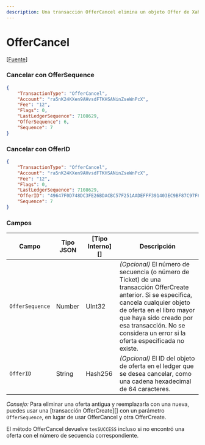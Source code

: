 ```yaml
---
description: Una transacción OfferCancel elimina un objeto Offer de Xahau.
---
```


# OfferCancel

\[[Fuente](https://github.com/Xahau/xahaud/blob/dev/src/ripple/app/tx/impl/URIToken.cpp)]

### Cancelar con OfferSequence

```json
{
    "TransactionType": "OfferCancel",
    "Account": "ra5nK24KXen9AHvsdFTKHSANinZseWnPcX",
    "Fee": "12",
    "Flags": 0,
    "LastLedgerSequence": 7108629,
    "OfferSequence": 6,
    "Sequence": 7
}
```

### Cancelar con OfferID

```json
{
    "TransactionType": "OfferCancel",
    "Account": "ra5nK24KXen9AHvsdFTKHSANinZseWnPcX",
    "Fee": "12",
    "Flags": 0,
    "LastLedgerSequence": 7108629,
    "OfferID": "49647F0D748DC3FE26BDACBC57F251AADEFFF391403EC9BF87C97F67E9977FB0",
    "Sequence": 7
}
```

### Campos

| Campo           | Tipo JSON | \[Tipo Interno]\[] | Descripción                                                                                                                                                                                                                                               |
| --------------- | --------- | ------------------- | --------------------------------------------------------------------------------------------------------------------------------------------------------------------------------------------------------------------------------------------------------- |
| `OfferSequence` | Number    | UInt32              | _(Opcional)_ El número de secuencia (o número de Ticket) de una transacción OfferCreate anterior. Si se especifica, cancela cualquier objeto de oferta en el libro mayor que haya sido creado por esa transacción. No se considera un error si la oferta especificada no existe. |
| `OfferID`       | String    | Hash256             | _(Opcional)_ El ID del objeto de oferta en el ledger que se desea cancelar, como una cadena hexadecimal de 64 caracteres.                                                                                                                                                           |

_Consejo:_ Para eliminar una oferta antigua y reemplazarla con una nueva, puedes usar una \[transacción OfferCreate]\[] con un parámetro `OfferSequence`, en lugar de usar OfferCancel y otra OfferCreate.

El método OfferCancel devuelve `tesSUCCESS` incluso si no encontró una oferta con el número de secuencia correspondiente.
